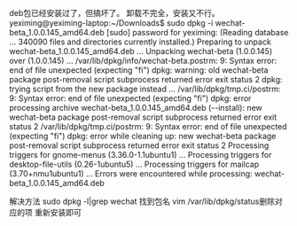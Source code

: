 deb包已经安装过了，但搞坏了。
卸载不完全，安装又不行。
yeximing@yeximing-laptop:~/Downloads$ sudo dpkg -i wechat-beta_1.0.0.145_amd64.deb 
[sudo] password for yeximing: 
(Reading database ... 340090 files and directories currently installed.)
Preparing to unpack wechat-beta_1.0.0.145_amd64.deb ...
Unpacking wechat-beta (1.0.0.145) over (1.0.0.145) ...
/var/lib/dpkg/info/wechat-beta.postrm: 9: Syntax error: end of file unexpected (expecting "fi")
dpkg: warning: old wechat-beta package post-removal script subprocess returned error exit status 2
dpkg: trying script from the new package instead ...
/var/lib/dpkg/tmp.ci/postrm: 9: Syntax error: end of file unexpected (expecting "fi")
dpkg: error processing archive wechat-beta_1.0.0.145_amd64.deb (--install):
 new wechat-beta package post-removal script subprocess returned error exit status 2
/var/lib/dpkg/tmp.ci/postrm: 9: Syntax error: end of file unexpected (expecting "fi")
dpkg: error while cleaning up:
 new wechat-beta package post-removal script subprocess returned error exit status 2
Processing triggers for gnome-menus (3.36.0-1.1ubuntu1) ...
Processing triggers for desktop-file-utils (0.26-1ubuntu5) ...
Processing triggers for mailcap (3.70+nmu1ubuntu1) ...
Errors were encountered while processing:
 wechat-beta_1.0.0.145_amd64.deb


解决方法
sudo dpkg -l|grep wechat
找到包名
vim /var/lib/dpkg/status删除对应的项
重新安装即可